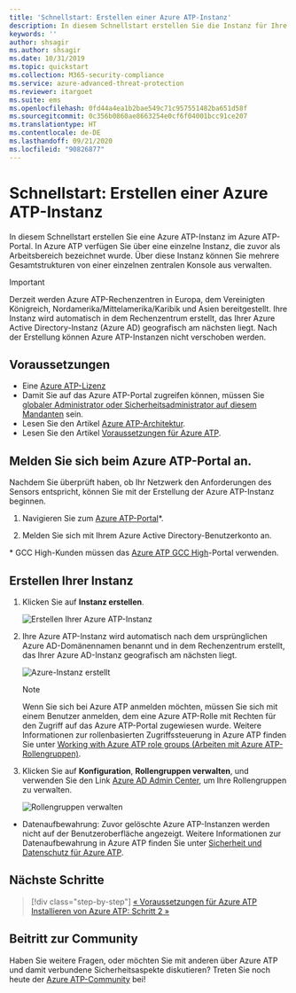 ```yaml
---
title: 'Schnellstart: Erstellen einer Azure ATP-Instanz'
description: In diesem Schnellstart erstellen Sie die Instanz für Ihre Azure ATP-Bereitstellung. Dabei handelt es sich um den ersten Schritt für die Installation von Azure ATP.
keywords: ''
author: shsagir
ms.author: shsagir
ms.date: 10/31/2019
ms.topic: quickstart
ms.collection: M365-security-compliance
ms.service: azure-advanced-threat-protection
ms.reviewer: itargoet
ms.suite: ems
ms.openlocfilehash: 0fd44a4ea1b2bae549c71c957551482ba651d58f
ms.sourcegitcommit: 0c356b0860ae8663254e0cf6f04001bcc91ce207
ms.translationtype: HT
ms.contentlocale: de-DE
ms.lasthandoff: 09/21/2020
ms.locfileid: "90826877"
---
```

# <a name="quickstart-create-your-azure-atp-instance"></a>Schnellstart: Erstellen einer Azure ATP-Instanz

In diesem Schnellstart erstellen Sie eine Azure ATP-Instanz im Azure ATP-Portal. In Azure ATP verfügen Sie über eine einzelne Instanz, die zuvor als Arbeitsbereich bezeichnet wurde. Über diese Instanz können Sie mehrere Gesamtstrukturen von einer einzelnen zentralen Konsole aus verwalten.

> [!IMPORTANT]
> Derzeit werden Azure ATP-Rechenzentren in Europa, dem Vereinigten Königreich, Nordamerika/Mittelamerika/Karibik und Asien bereitgestellt. Ihre Instanz wird automatisch in dem Rechenzentrum erstellt, das Ihrer Azure Active Directory-Instanz (Azure AD) geografisch am nächsten liegt. Nach der Erstellung können Azure ATP-Instanzen nicht verschoben werden.

## <a name="prerequisites"></a>Voraussetzungen

- Eine [Azure ATP-Lizenz](technical-faq.md#licensing-and-privacy)
- Damit Sie auf das Azure ATP-Portal zugreifen können, müssen Sie [globaler Administrator oder Sicherheitsadministrator auf diesem Mandanten](/azure/active-directory/users-groups-roles/directory-assign-admin-roles#available-roles) sein.
- Lesen Sie den Artikel [Azure ATP-Architektur](architecture.md).
- Lesen Sie den Artikel [Voraussetzungen für Azure ATP](prerequisites.md).

## <a name="sign-in-to-the-azure-atp-portal"></a>Melden Sie sich beim Azure ATP-Portal an.

Nachdem Sie überprüft haben, ob Ihr Netzwerk den Anforderungen des Sensors entspricht, können Sie mit der Erstellung der Azure ATP-Instanz beginnen.

1. Navigieren Sie zum [Azure ATP-Portal](https://portal.atp.azure.com)*.

1. Melden Sie sich mit Ihrem Azure Active Directory-Benutzerkonto an.

\* GCC High-Kunden müssen das [Azure ATP GCC High](http://portal.atp.azure.us)-Portal verwenden.

## <a name="create-your-instance"></a>Erstellen Ihrer Instanz

1. Klicken Sie auf **Instanz erstellen**.

    ![Erstellen Ihrer Azure ATP-Instanz](media/create-instance.png)

1. Ihre Azure ATP-Instanz wird automatisch nach dem ursprünglichen Azure AD-Domänennamen benannt und in dem Rechenzentrum erstellt, das Ihrer Azure AD-Instanz geografisch am nächsten liegt.

    ![Azure-Instanz erstellt](media/instance-created.png)

    > [!NOTE]
    > Wenn Sie sich bei Azure ATP anmelden möchten, müssen Sie sich mit einem Benutzer anmelden, dem eine Azure ATP-Rolle mit Rechten für den Zugriff auf das Azure ATP-Portal zugewiesen wurde. Weitere Informationen zur rollenbasierten Zugriffssteuerung in Azure ATP finden Sie unter [Working with Azure ATP role groups (Arbeiten mit Azure ATP-Rollengruppen)](role-groups.md).

1. Klicken Sie auf **Konfiguration**, **Rollengruppen verwalten**, und verwenden Sie den Link [Azure AD Admin Center](/azure/active-directory/active-directory-assign-admin-roles-azure-portal), um Ihre Rollengruppen zu verwalten.

    ![Rollengruppen verwalten](media/creation-manage-role-groups.png)

- Datenaufbewahrung: Zuvor gelöschte Azure ATP-Instanzen werden nicht auf der Benutzeroberfläche angezeigt. Weitere Informationen zur Datenaufbewahrung in Azure ATP finden Sie unter [Sicherheit und Datenschutz für Azure ATP](privacy-compliance.md).

## <a name="next-steps"></a>Nächste Schritte

> [!div class="step-by-step"]
> [« Voraussetzungen für Azure ATP](prerequisites.md)
> [Installieren von Azure ATP: Schritt 2 »](install-step2.md)

## <a name="join-the-community"></a>Beitritt zur Community

Haben Sie weitere Fragen, oder möchten Sie mit anderen über Azure ATP und damit verbundene Sicherheitsaspekte diskutieren? Treten Sie noch heute der [Azure ATP-Community](https://aka.ms/azureatpcommunity) bei!